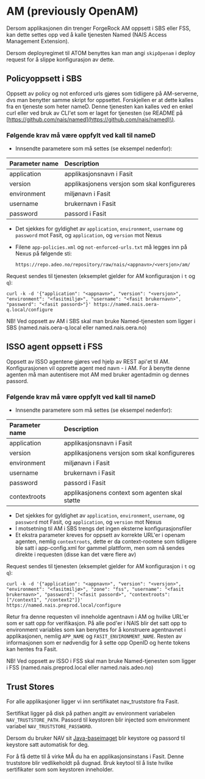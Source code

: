# AM \(previously OpenAM\)

Dersom applikasjonen din trenger ForgeRock AM oppsett i SBS eller FSS, kan dette settes opp ved å kalle tjenesten Named \(NAIS Access Management Extension\).

Dersom deployregimet til ATOM benyttes kan man angi `skipOpenam` i deploy request for å slippe konfigurasjon av dette.

## Policyoppsett i SBS

Oppsett av policy og not enforced urls gjøres som tidligere på AM-serverne, dvs man benytter samme skript for oppsettet. Forskjellen er at dette kalles fra en tjeneste som heter nameD. Denne tjenesten kan kalles ved en enkel curl eller ved bruk av CLI'et som er laget for tjenesten \(se README på [https://github.com/nais/named](https://github.com/nais/named)\).

### Følgende krav må være oppfylt ved kall til nameD

* Innsendte parametere som må settes \(se eksempel nedenfor\):

| Parameter name | Description |
| :--- | :--- |
| application | applikasjonsnavn i Fasit |
| version | applikasjonens versjon som skal konfigureres |
| environment | miljønavn i Fasit |
| username | brukernavn i Fasit |
| password | passord i Fasit |

* Det sjekkes for gyldighet av `application`, `environment`, `username` og `password` mot Fasit, og `application`, og `version` mot Nexus
* Filene `app-policies.xml` og `not-enforced-urls.txt` må legges inn på Nexus på følgende sti:

  ```text
  https://repo.adeo.no/repository/raw/nais/<appnavn>/<versjon>/am/
  ```

Request sendes til tjenesten \(eksemplet gjelder for AM konfigurasjon i `t` og `q`\):

```text
curl -k -d '{"application": "<appnavn>", "version": "<versjon>", "environment": "<fasitmiljø>", "username": "<fasit brukernavn>", "password": "<fasit passord>"}' https://named.nais.oera-q.local/configure
```

NB! Ved oppsett av AM i SBS skal man bruke Named-tjenesten som ligger i SBS \(named.nais.oera-q.local eller named.nais.oera.no\)

## ISSO agent oppsett i FSS

Oppsett av ISSO agentene gjøres ved hjelp av REST api'et til AM. Konfigurasjonen vil opprette agent med navn - i AM. For å benytte denne agenten må man autentisere mot AM med bruker agentadmin og dennes passord.

### Følgende krav må være oppfylt ved kall til nameD

* Innsendte parametere som må settes \(se eksempel nedenfor\):

| Parameter name | Description |
| :--- | :--- |
| application | applikasjonsnavn i Fasit |
| version | applikasjonens versjon som skal konfigureres |
| environment | miljønavn i Fasit |
| username | brukernavn i Fasit |
| password | passord i Fasit |
| contextroots | applikasjonens context som agenten skal støtte |

* Det sjekkes for gyldighet av `application`, `environment`, `username`, og `password` mot Fasit, og `application`, og `version` mot Nexus
* I motsetning til AM i SBS trengs det ingen eksterne konfigurasjonsfiler
* Et ekstra parameter kreves for oppsett av korrekte URL'er i openam agenten, nemlig `contextroots`, dette er da context-rootene som tidligere ble satt i app-config.xml for gammel plattform, men som nå sendes direkte i requesten \(disse kan det være flere av\)

Request sendes til tjenesten \(eksemplet gjelder for AM konfigurasjon i `t` og `q`\):

```text
curl -k -d '{"application": "<appnavn>", "version": "<versjon>", "environment": "<fasitmiljø>", "zone": "fss", "username": "<fasit brukernavn>", "password": "<fasit passord>", "contextroots": ["/context1", "/context2"]}' https://named.nais.preprod.local/configure
```

Retur fra denne requesten vil inneholde agentnavn i AM og hvilke URL'er som er satt opp for verifikasjon. På alle pod'er i NAIS blir det satt opp to environment variables som kan benyttes for å konstruere agentnavnet i applikasjonen, nemlig `APP_NAME` og `FASIT_ENVIRONMENT_NAME`. Resten av informasjonen som er nødvendig for å sette opp OpenID og hente tokens kan hentes fra Fasit.

NB! Ved oppsett av ISSO i FSS skal man bruke Named-tjenesten som ligger i FSS \(named.nais.preprod.local eller named.nais.adeo.no\)

## Trust Stores

For alle applikasjoner ligger vi inn sertifikatet nav\_truststore fra Fasit.

Sertifikat ligger på disk på pathen angitt av environment variabelen `NAV_TRUSTSTORE_PATH`. Passord til keystoren blir injected som environment variabel `NAV_TRUSTSTORE_PASSWORD`.

Dersom du bruker NAV sit [Java-baseimaget](https://github.com/nais/baseimages) blir keystore og passord til keystore satt automatisk for deg.

For å få dette til å virke MÅ du ha en applikasjonsinstans i Fasit. Denne truststore blir vedlikeholdt på dugnad. Bruk keytool til å liste hvilke sertifikater som som keystoren inneholder.

